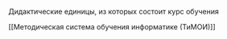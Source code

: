 Дидактические единицы, из которых состоит курс обучения

[[Методическая система обучения информатике (ТиМОИ)]]